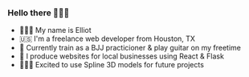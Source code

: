 ### Hello there 🧔🏻‍♂️

* 👨🏻‍💻 My name is Elliot
* 🇺🇸 I'm a freelance web developer from Houston, TX
* 🎸 Currently train as a BJJ practicioner & play guitar on my freetime
* 🚀 I produce websites for local businesses using React & Flask
* 🧙🏼‍♂️ Excited to use Spline 3D models for future projects
